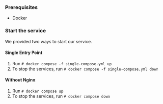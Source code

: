 ### Prerequisites
- Docker

### Start the service

We provided two ways to start our service.

#### Single Entry Point
1. Run `# docker compose -f single-compose.yml up`
2. To stop the services, run `# docker compose -f single-compose.yml down`

#### Without Nginx
1. Run `# docker compose up`
2. To stop the services, run `# docker compose down`

